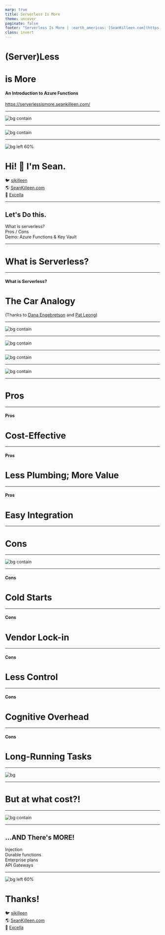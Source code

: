 ```yaml
---
marp: true
title: Serverless Is More
theme: uncover
paginate: false
footer: "Serverless Is More | :earth_americas: [SeanKilleen.com](https://SeanKilleen.com) | :bird: [@sjkilleen](https://twitter.com/sjkilleen)"
class: invert
---
```


# (Server)Less

# is More

#### An Introduction to Azure Functions

<https://serverlessismore.seankilleen.com/>

---

![bg contain](./assets/images/excella2.jpg)

---

<!-- _footer: "" -->
![bg contain](./assets/images/dotNetFoundation.png)

---
<style scoped>
  ul {
    padding: 0;
    list-style: none;
  }
</style>
<!-- _footer: "" -->
![bg left 60%](./assets/images/me.png)

# <!--fit--> Hi! :wave: I'm Sean.

- :bird: [sjkilleen](https://twitter.com/sjkilleen)
- :earth_americas: [SeanKilleen.com](https://seankilleen.com)
- :briefcase: [Excella](https://excella.com)

---

## Let's Do this.

- What is serverless?
- Pros / Cons
- Demo: Azure Functions &amp; Key Vault

---

# What is Serverless?

---

#### What is Serverless?

# The Car Analogy

(Thanks to [Dana Engebretson](https://twitter.com/bigdana) and [Pat Leong](https://www.excella.com/insights/in-the-drivers-seat-with-serverless-functions))

---

<!-- _footer: "" -->
![bg contain](./assets/images/ownership-good.jpg)

<!-- 
 - Like owning a server
 - Maintenance cost entirely on you
-->
---

<!-- _footer: "" -->
![bg contain](./assets/images/leasing-good.jpg)

<!--
Leasing

 - Like VPS / VPC
 - Still need to maintain
-->

---

<!-- _footer: "" -->
![bg contain](./assets/images/rental.jpg)

<!-- 
Renting 

 - Like Platform-as-a-Service
 - You pay to rent the tooling
 - Pay in larger chunks
-->

---
<!-- _footer: "" -->
![bg contain](./assets/images/car-sharing.jpg)

<!-- 
Car Sharing

 - Like serverless
 - Pay only for what you need / use
-->
---

# Pros

---

#### Pros

# Cost-Effective

---

#### Pros

# Less Plumbing; More Value

---

#### Pros

# Easy Integration

---

# Cons

---
<!-- _footer: "" -->

![bg contain](./assets/images/there-is-no-cloud.jpg)

---

#### Cons

# Cold Starts

---

#### Cons

# Vendor Lock-in

---

#### Cons

# Less Control

---

#### Cons

# Cognitive Overhead

---

#### Cons

# Long-Running Tasks

<!--
- Serverless is generally meant for short, contained bits of work. Long-running tasks may be very expensive.

-->

---
<!-- _footer: "" -->

![bg](./assets/images/ship-launch-fail.gif)

<!-- 
I'm new at this -- will do my best to answer questions

I do have a a working version -- if need be, we'll dump to that

This is to see how far we'll get
-->

---

# But at what cost?!

---

![bg contain](./assets/images/cost-summary.png)

---

## ...AND There's MORE!

- Injection
- Durable functions
- Enterprise plans
- API Gateways

---

<style scoped>
  ul {
    padding: 0;
    list-style: none;
  }
</style>
<!-- _footer: "" -->
![bg left 60%](./assets/images/me.png)

# <!--fit--> Thanks!

- :bird: [sjkilleen](https://twitter.com/sjkilleen)
- :earth_americas: [SeanKilleen.com](https://seankilleen.com)
- :briefcase: [Excella](https://excella.com)
